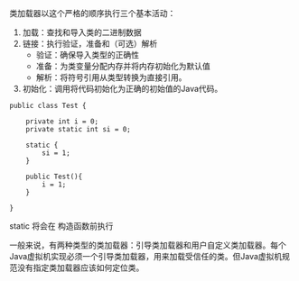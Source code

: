 
类加载器以这个严格的顺序执行三个基本活动：

1. 加载：查找和导入类的二进制数据
2. 链接：执行验证，准备和（可选）解析
   - 验证：确保导入类型的正确性
   - 准备：为类变量分配内存并将内存初始化为默认值
   - 解析：将符号引用从类型转换为直接引用。
3. 初始化：调用将代码初始化为正确的初始值的Java代码。


```
public class Test {

    private int i = 0;
    private static int si = 0;

    static {
        si = 1;
    }

    public Test(){
        i = 1;
    }

}
```

static 将会在 构造函数前执行

一般来说，有两种类型的类加载器：引导类加载器和用户自定义类加载器。每个Java虚拟机实现必须一个引导类加载器，用来加载受信任的类。但Java虚拟机规范没有指定类加载器应该如何定位类。

